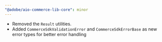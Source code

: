 ```yaml
---
"@adobe/aio-commerce-lib-core": minor
---
```


- Removed the `Result` utilities.
- Added `CommerceSdkValidationError` and `CommerceSdkErrorBase` as new error types for better error handling
